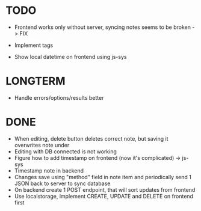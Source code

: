 # TODO
* Frontend works only without server, syncing notes seems to be broken -> FIX

* Implement tags
* Show local datetime on frontend using js-sys

# LONGTERM
* Handle errors/options/results better

# DONE
* When editing, delete button deletes correct note, but saving it overwrites note under
* Editing with DB connected is not working 
* Figure how to add timestamp on frontend (now it's complicated) -> js-sys
* Timestamp note in backend
* Changes save using "method" field in note item and periodically send 1 JSON back to server to sync database
* On backend create 1 POST endpoint, that will sort updates from frontend
* Use localstorage, implement CREATE, UPDATE and DELETE on frontend first